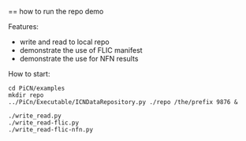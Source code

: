 == how to run the repo demo

Features:
- write and read to local repo
- demonstrate the use of FLIC manifest
- demonstrate the use for NFN results

How to start:
```
cd PiCN/examples
mkdir repo
../PiCn/Executable/ICNDataRepository.py ./repo /the/prefix 9876 &

./write_read.py
./write_read-flic.py
./write_read-flic-nfn.py
```
